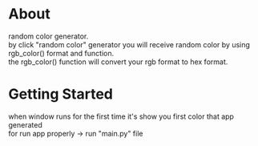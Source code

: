 # About

random color generator.<br> by click "random color" generator you will receive random color by using rgb_color() format and function.<br>
the rgb_color() function will convert your rgb format to hex format.


# Getting Started
when window runs for the first time it's show you first color that app generated<br>
for run app properly -> run "main.py" file
